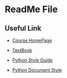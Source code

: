 # ReadMe File

## Useful Link

- [Course HomePage](https://inst.eecs.berkeley.edu/~cs61a/su20/)
- [TextBook](http://composingprograms.com/)

- [Python Style Guide](https://peps.python.org/pep-0008/)
- [Python Document Style](https://peps.python.org/pep-0257/)